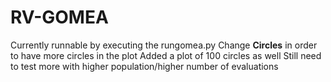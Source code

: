 # RV-GOMEA

Currently runnable by executing the rungomea.py 
Change **Circles** in order to have more circles in the plot
Added a plot of 100 circles as well
Still need to test more with higher population/higher number of evaluations
